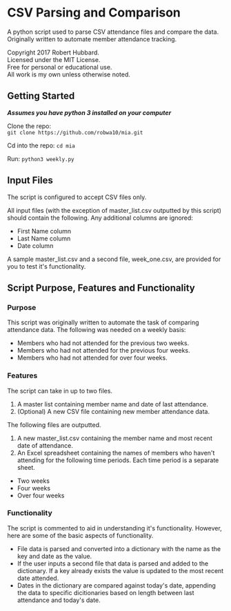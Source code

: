 # CSV Parsing and Comparison

A python script used to parse CSV attendance files and compare the data. Originally written to automate member attendance tracking.

Copyright 2017 Robert Hubbard.  
Licensed under the MIT License.  
Free for personal or educational use.  
All work is my own unless otherwise noted.

## Getting Started

**_Assumes you have python 3 installed on your computer_**  

Clone the repo:  
`git clone https://github.com/robwa10/mia.git`  

Cd into the repo: `cd mia`  

Run: `python3 weekly.py`

## Input Files  
The script is configured to accept CSV files only.  

All input files (with the exception of master_list.csv outputted by this script) should contain the following. Any additional columns are ignored:
- First Name column  
- Last Name column  
- Date column  

A sample master_list.csv and a second file, week_one.csv, are provided for you to test it's functionality.

## Script Purpose, Features and Functionality  

### Purpose
This script was originally written to automate the task of comparing attendance data. The following was needed on a weekly basis:  
- Members who had not attended for the previous two weeks.
- Members who had not attended for the previous four weeks.
- Members who had not attended for over four weeks.  

### Features  
The script can take in up to two files.
1. A master list containing member name and date of last attendance.
2. (Optional) A new CSV file containing new member attendance data.  

The following files are outputted.
1. A new master_list.csv containing the member name and most recent date of attendance.  
2. An Excel spreadsheet containing the names of members who haven't attending for the following time periods. Each time period is a separate sheet.
 - Two weeks
 - Four weeks  
 - Over four weeks


### Functionality  
The script is commented to aid in understanding it's functionality. However, here are some of the basic aspects of functionality.


- File data is parsed and converted into a dictionary with the name as the key and date as the value.  
- If the user inputs a second file that data is parsed and added to the dictionary. If a key already exists the value is updated to the most recent date attended.
- Dates in the dictionary are compared against today's date, appending the data to specific dicitionaries based on length between last attendance and today's date.
